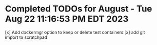 # Completed TODOs for August - Tue Aug 22 11:16:53 PM EDT 2023  

[x] Add dockermgr option to keep or delete test containers
[x] add git import to scratchpad
